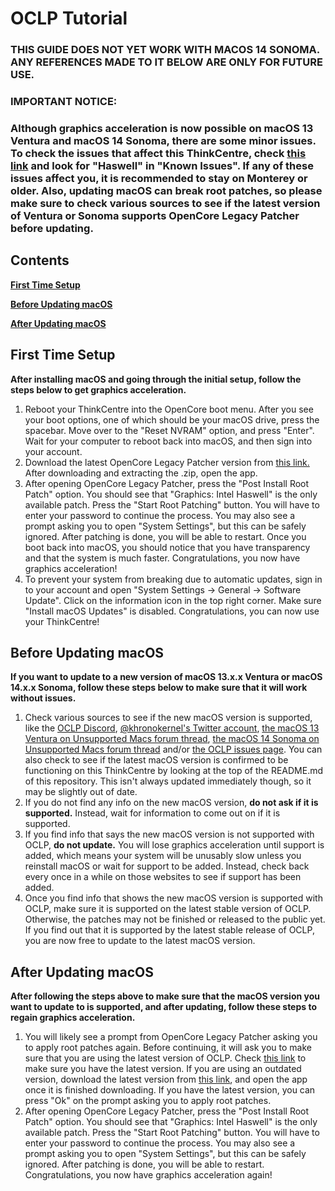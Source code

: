 # **OCLP Tutorial**

### **THIS GUIDE DOES NOT YET WORK WITH MACOS 14 SONOMA. ANY REFERENCES MADE TO IT BELOW ARE ONLY FOR FUTURE USE.**

### **IMPORTANT NOTICE:** 
### **Although graphics acceleration is now possible on macOS 13 Ventura and macOS 14 Sonoma, there are some minor issues. To check the issues that affect this ThinkCentre, check [this link](https://github.com/dortania/OpenCore-Legacy-Patcher/issues/1008/) and look for "Haswell" in "Known Issues". If any of these issues affect you, it is recommended to stay on Monterey or older. Also, updating macOS can break root patches, so please make sure to check various sources to see if the latest version of Ventura or Sonoma supports OpenCore Legacy Patcher before updating.**

## Contents

[**First Time Setup**](#first-time-setup)
  
[**Before Updating macOS**](#before-updating-macos)

[**After Updating macOS**](#after-updating-macos)

## First Time Setup

**After installing macOS and going through the initial setup, follow the steps below to get graphics acceleration.**

1. Reboot your ThinkCentre into the OpenCore boot menu. After you see your boot options, one of which should be your macOS drive, press the spacebar. Move over to the "Reset NVRAM" option, and press "Enter". Wait for your computer to reboot back into macOS, and then sign into your account.
2. Download the latest OpenCore Legacy Patcher version from [this link.](https://github.com/dortania/OpenCore-Legacy-Patcher/releases/latest/download/OpenCore-Patcher-GUI.app.zip) After downloading and extracting the .zip, open the app.
3. After opening OpenCore Legacy Patcher, press the "Post Install Root Patch" option. You should see that "Graphics: Intel Haswell" is the only available patch. Press the "Start Root Patching" button. You will have to enter your password to continue the process. You may also see a prompt asking you to open "System Settings", but this can be safely ignored. After patching is done, you will be able to restart. Once you boot back into macOS, you should notice that you have transparency and that the system is much faster. Congratulations, you now have graphics acceleration!
4. To prevent your system from breaking due to automatic updates, sign in to your account and open "System Settings -> General -> Software Update". Click on the information icon in the top right corner. Make sure "Install macOS Updates" is disabled. Congratulations, you can now use your ThinkCentre!

## Before Updating macOS

**If you want to update to a new version of macOS 13.x.x Ventura or macOS 14.x.x Sonoma, follow these steps below to make sure that it will work without issues.**

1. Check various sources to see if the new macOS version is supported, like the [OCLP Discord](https://discord.gg/rqdPgH8xSN), [@khronokernel's Twitter account](https://twitter.com/khronokernel), [the macOS 13 Ventura on Unsupported Macs forum thread](https://forums.macrumors.com/threads/macos-13-ventura-on-unsupported-macs-thread.2346881/), [the macOS 14 Sonoma on Unsupported Macs forum thread](https://forums.macrumors.com/threads/macos-14-sonoma-on-unsupported-macs-thread.2391630/) and/or [the OCLP issues page](https://github.com/dortania/OpenCore-Legacy-Patcher/issues). You can also check to see if the latest macOS version is confirmed to be functioning on this ThinkCentre by looking at the top of the README.md of this repository. This isn't always updated immediately though, so it may be slightly out of date.
2. If you do not find any info on the new macOS version, **do not ask if it is supported.** Instead, wait for information to come out on if it is supported.
3. If you find info that says the new macOS version is not supported with OCLP, **do not update.** You will lose graphics acceleration until support is added, which means your system will be unusably slow unless you reinstall macOS or wait for support to be added. Instead, check back every once in a while on those websites to see if support has been added.
4. Once you find info that shows the new macOS version is supported with OCLP, make sure it is supported on the latest stable version of OCLP. Otherwise, the patches may not be finished or released to the public yet. If you find out that it is supported by the latest stable release of OCLP, you are now free to update to the latest macOS version.

## After Updating macOS

**After following the steps above to make sure that the macOS version you want to update to is supported, and after updating, follow these steps to regain graphics acceleration.**

1. You will likely see a prompt from OpenCore Legacy Patcher asking you to apply root patches again. Before continuing, it will ask you to make sure that you are using the latest version of OCLP. Check [this link](https://github.com/dortania/OpenCore-Legacy-Patcher/releases) to make sure you have the latest version. If you are using an outdated version, download the latest version from [this link](https://github.com/dortania/OpenCore-Legacy-Patcher/releases/latest/download/OpenCore-Patcher-GUI.app.zip), and open the app once it is finished downloading. If you have the latest version, you can press "Ok" on the prompt asking you to apply root patches.
2. After opening OpenCore Legacy Patcher, press the "Post Install Root Patch" option. You should see that "Graphics: Intel Haswell" is the only available patch. Press the "Start Root Patching" button. You will have to enter your password to continue the process. You may also see a prompt asking you to open "System Settings", but this can be safely ignored. After patching is done, you will be able to restart. Congratulations, you now have graphics acceleration again! 
